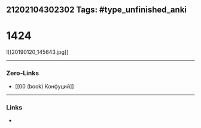 21202104302302
Tags: #type_unfinished_anki
---
# 1424

![[20190120_145643.jpg]]

---
### Zero-Links
- [[00 (book) Конфуций]]
---
### Links
-